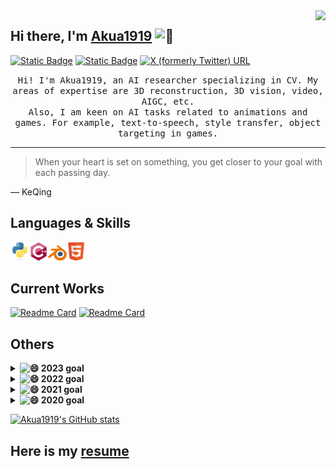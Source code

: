 <img align="right" src="https://visitor-badge.laobi.icu/badge?page_id=Akua1919.Akua1919">

## Hi there, I'm [Akua1919](https://github.com/Akua1919) <picture><source srcset="https://fonts.gstatic.com/s/e/notoemoji/latest/1f92a/512.webp" type="image/webp"><img src="https://fonts.gstatic.com/s/e/notoemoji/latest/1f92a/512.gif" alt="🤪" width="30" height="30"></picture>

[![Static Badge](https://img.shields.io/badge/_-E--mail-brightgreen?logo=gmail)](mailto:956974516@qq.com)
[![Static Badge](https://img.shields.io/badge/_-Phone-black?logo=Apple "18018591626")](tel:18018591626)
[![X (formerly Twitter) URL](https://img.shields.io/twitter/url?url=https%3A%2F%2Fx.com%2Fxisn63863951)](https://x.com/xisn63863951)

<p align="center">
    <samp>
    Hi! I'm Akua1919, an AI researcher specializing in CV. My areas of expertise are 3D reconstruction, 3D vision, video, AIGC, etc.
    <br>
    Also, I am keen on AI tasks related to animations and games. For example, text-to-speech, style transfer, object targeting in games.
    </samp>
</p>

---
> When your heart is set on something, you get closer to your goal with each passing day.

— KeQing

## Languages & Skills
<img src = 'https://github.com/Akua1919/Akua1919/blob/main/images/python.svg' width='30'><img src = 'https://github.com/Akua1919/Akua1919/blob/main/images/cpp.svg' width='30'><img src = 'https://github.com/Akua1919/Akua1919/blob/main/images/blender.svg' width='30'><img src = 'https://github.com/Akua1919/Akua1919/blob/main/images/html.svg' width='30'>

## Current Works
[![Readme Card](https://github-readme-stats.vercel.app/api/pin/?username=Akua1919&repo=Akua1919&theme=ambient_gradient)](https://github.com/Akua1919/Akua1919)
[![Readme Card](https://github-readme-stats.vercel.app/api/pin/?username=Akua1919&repo=Akua1919.github.io&theme=ambient_gradient)](https://github.com/Akua1919/Akua1919.github.io)

## Others
<details>
  <summary><b>
      <picture>
          <source srcset="https://fonts.gstatic.com/s/e/notoemoji/latest/1f604/512.webp" type="image/webp">
          <img src="https://fonts.gstatic.com/s/e/notoemoji/latest/1f604/512.gif" alt="😄" width="20" height="20">
      </picture>
      2023 goal
  </b></summary>
</details>

<details>
  <summary><b>
      <picture>
          <source srcset="https://fonts.gstatic.com/s/e/notoemoji/latest/1f604/512.webp" type="image/webp">
          <img src="https://fonts.gstatic.com/s/e/notoemoji/latest/1f604/512.gif" alt="😄" width="20" height="20">
      </picture>
      2022 goal
  </b></summary>
</details>

<details>
  <summary><b>
      <picture>
          <source srcset="https://fonts.gstatic.com/s/e/notoemoji/latest/1f604/512.webp" type="image/webp">
          <img src="https://fonts.gstatic.com/s/e/notoemoji/latest/1f604/512.gif" alt="😄" width="20" height="20">
      </picture>
      2021 goal</b></summary>
</details>

<details>
  <summary><b>
      <picture>
          <source srcset="https://fonts.gstatic.com/s/e/notoemoji/latest/1f604/512.webp" type="image/webp">
          <img src="https://fonts.gstatic.com/s/e/notoemoji/latest/1f604/512.gif" alt="😄" width="20" height="20">
      </picture>
      2020 goal</b></summary>
</details>

[![Akua1919's GitHub stats](https://github-readme-stats.vercel.app/api?username=Akua1919&show_icons=true&rank_icon=github&theme=ambient_gradient)](https://github.com/Akua1919)

## Here is my [resume](https://Akua1919.github.io)

<!--
**Akua1919/Akua1919** is a ✨ _special_ ✨ repository because its `README.md` (this file) appears on your GitHub profile.

Here are some ideas to get you started:

- 🔭 I’m currently working on ...
- 🌱 I’m currently learning ...
- 👯 I’m looking to collaborate on ...
- 🤔 I’m looking for help with ...
- 💬 Ask me about ...
- 📫 How to reach me: ...
- 😄 Pronouns: ...
- ⚡ Fun fact: ...
-->
